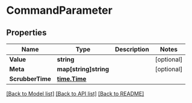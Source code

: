 # CommandParameter

## Properties

Name | Type | Description | Notes
------------ | ------------- | ------------- | -------------
**Value** | **string** |  | [optional] 
**Meta** | **map[string]string** |  | [optional] 
**ScrubberTime** | [**time.Time**](time.Time.md) |  | 

[[Back to Model list]](../README.md#documentation-for-models) [[Back to API list]](../README.md#documentation-for-api-endpoints) [[Back to README]](../README.md)


